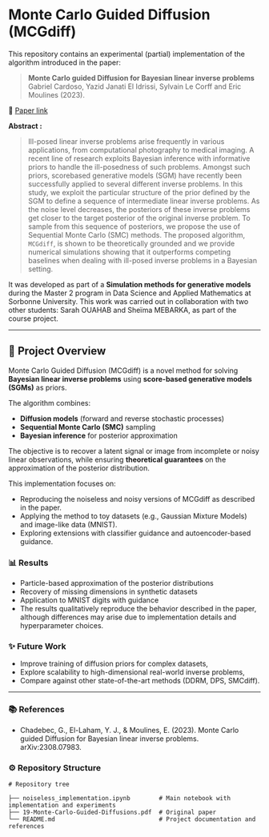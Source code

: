 # Monte Carlo Guided Diffusion (MCGdiff)

This repository contains an experimental (partial) implementation of the algorithm introduced in the paper:  

> **Monte Carlo guided Diffusion for Bayesian linear inverse problems**  
> Gabriel Cardoso, Yazid Janati El Idrissi, Sylvain Le Corff and Eric Moulines (2023).

📄 [Paper link](https://arxiv.org/abs/2308.07983)

**Abstract :**

> Ill-posed linear inverse problems arise frequently in various applications, from computational
photography to medical imaging. A recent line of research exploits Bayesian inference with
informative priors to handle the ill-posedness of such problems. Amongst such priors, scorebased generative models (SGM) have recently been successfully applied to several different
inverse problems. In this study, we exploit the particular structure of the prior defined by
the SGM to define a sequence of intermediate linear inverse problems. As the noise level
decreases, the posteriors of these inverse problems get closer to the target posterior of the
original inverse problem. To sample from this sequence of posteriors, we propose the use of
Sequential Monte Carlo (SMC) methods. The proposed algorithm, $\texttt{MCGdiff}$, is shown to be
theoretically grounded and we provide numerical simulations showing that it outperforms
competing baselines when dealing with ill-posed inverse problems in a Bayesian setting.

It was developed as part of a **Simulation methods for generative models** during the Master 2 program in Data Science and Applied Mathematics at Sorbonne University. This work was carried out in collaboration with two other students: Sarah OUAHAB and Sheïma MEBARKA, as part of the course project.

---

## 📌 Project Overview  

Monte Carlo Guided Diffusion (MCGdiff) is a novel method for solving **Bayesian linear inverse problems** using **score-based generative models (SGMs)** as priors. 

The algorithm combines:  

- **Diffusion models** (forward and reverse stochastic processes)  
- **Sequential Monte Carlo (SMC)** sampling  
- **Bayesian inference** for posterior approximation  

The objective is to recover a latent signal or image from incomplete or noisy linear observations, while ensuring **theoretical guarantees** on the approximation of the posterior distribution.  

This implementation focuses on:  

- Reproducing the noiseless and noisy versions of MCGdiff as described in the paper.  
- Applying the method to toy datasets (e.g., Gaussian Mixture Models) and image-like data (MNIST).  
- Exploring extensions with classifier guidance and autoencoder-based guidance.  


### 📊 Results

- Particle-based approximation of the posterior distributions
- Recovery of missing dimensions in synthetic datasets
- Application to MNIST digits with guidance
- The results qualitatively reproduce the behavior described in the paper, although differences may arise due to implementation details and hyperparameter choices.


### ✨ Future Work

- Improve training of diffusion priors for complex datasets,
- Explore scalability to high-dimensional real-world inverse problems,
- Compare against other state-of-the-art methods (DDRM, DPS, SMCdiff).

---

### 📚 References

- Chadebec, G., El-Laham, Y. J., & Moulines, E. (2023). Monte Carlo guided Diffusion for Bayesian linear inverse problems. arXiv:2308.07983.

### ⚙️ Repository Structure  

```{r, eval=FALSE}
# Repository tree

├── noiseless_implementation.ipynb        # Main notebook with implementation and experiments
├── 19-Monte-Carlo-Guided-Diffusions.pdf  # Original paper
└── README.md                             # Project documentation and references
